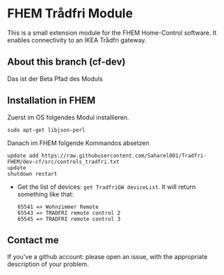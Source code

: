 
# FHEM Trådfri Module

This is a small extension module for the FHEM Home-Control software. It enables connectivity to an IKEA Trådfri gateway.

## About this branch (cf-dev)
Das ist der Beta Pfad des Moduls

## Installation in FHEM
Zuerst im OS folgendes Modul installieren.
```
sudo apt-get libjson-perl
```

Danach im FHEM folgende Kommandos absetzen
```
update add https://raw.githubusercontent.com/Saharel001/Tradfri-FHEM/dev-cf/src/controls_tradfri.txt
update
shutdown restart
```

* Get the list of devices: `get TradfriGW deviceList`. It will return something like that:  
   ```
   65541 => Wohnzimmer Remote 
   65543 => TRADFRI remote control 2 
   65545 => TRADFRI remote control 3 

   ``` 
   
## Contact me

If you've a github account: please open an issue, with the appropriate description of your problem.
